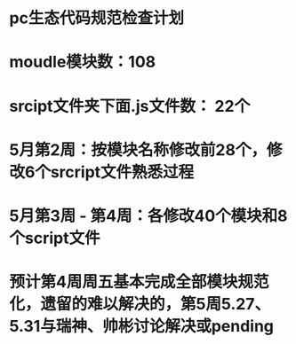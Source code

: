 # pc生态代码规范检查计划
# moudle模块数：108
# srcipt文件夹下面.js文件数： 22个

# 5月第2周：按模块名称修改前28个，修改6个srcript文件熟悉过程
# 5月第3周 - 第4周：各修改40个模块和8个script文件

# 预计第4周周五基本完成全部模块规范化，遗留的难以解决的，第5周5.27、5.31与瑞神、帅彬讨论解决或pending